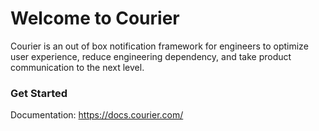 # Welcome to Courier

Courier is an out of box notification framework for engineers to optimize user experience, reduce engineering dependency, and take product communication to the next level.

### Get Started

Documentation: https://docs.courier.com/
